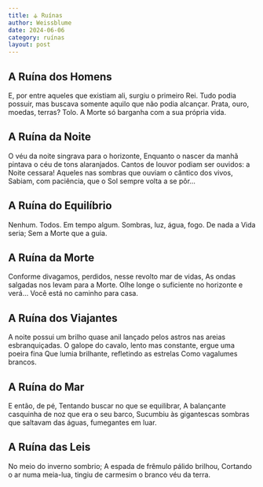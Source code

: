 ```yaml
---
title: ⚶ Ruínas
author: Weissblume
date: 2024-06-06
category: ruínas
layout: post
---
```

## A Ruína dos Homens

E, por entre aqueles que existiam ali, 
surgiu o primeiro Rei. 
Tudo podia possuir, mas buscava somente aquilo que não podia alcançar. 
Prata, ouro, moedas, terras? 
Tolo. 
A Morte só barganha com a sua própria vida.

## A Ruína da Noite

O véu da noite singrava para o horizonte, 
Enquanto o nascer da manhã pintava o céu de tons alaranjados.
Cantos de louvor podiam ser ouvidos: a Noite cessara! 
Aqueles nas sombras que ouviam o cântico dos vivos, 
Sabiam, com paciência, que o Sol sempre volta a se pôr…

## A Ruína do Equilíbrio

Nenhum. 
Todos.
Em tempo algum.
Sombras, luz, água, fogo.
De nada a Vida seria;
Sem a Morte que a guia.

## A Ruína da Morte

Conforme divagamos, perdidos, 
nesse revolto mar de vidas,
As ondas salgadas nos levam para a Morte.
Olhe longe o suficiente no horizonte e verá…
Você está no caminho para casa.

## A Ruína dos Viajantes

A noite possui um brilho quase anil 
lançado pelos astros nas areias esbranquiçadas.
O galope do cavalo, lento mas constante, ergue uma poeira fina 
Que lumia brilhante, refletindo as estrelas
Como vagalumes brancos.

## A Ruína do Mar

E então, de pé,
Tentando buscar no que se equilibrar, 
A balançante casquinha de noz que era o seu barco,
Sucumbiu às gigantescas sombras
que saltavam das águas, 
fumegantes em luar.

## A Ruína das Leis

No meio do inverno sombrio;
A espada de frêmulo pálido brilhou,
Cortando o ar numa meia-lua,
tingiu de carmesim
o branco véu da terra.

